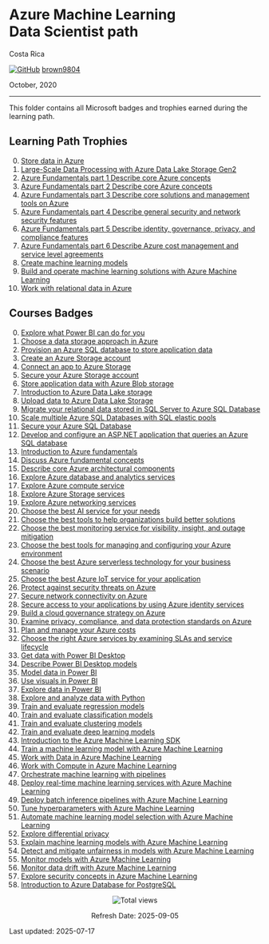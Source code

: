 # Azure Machine Learning <br> Data Scientist path

Costa Rica

[![GitHub](https://img.shields.io/badge/--181717?logo=github&logoColor=ffffff)](https://github.com/)
[brown9804](https://github.com/brown9804)

October, 2020

----------

This folder contains all Microsoft badges and trophies earned during the learning path.

## Learning Path Trophies
0. [Store data in Azure](https://github.com/brown9804/MSCloudEssentials_LPath/tree/main/0_Azure/_certifications/AzureAIMLDSpath/1_trophies/0-Store%20data%20in%20Azure.pdf)
1. [Large-Scale Data Processing with Azure Data Lake Storage Gen2](https://github.com/brown9804/MSCloudEssentials_LPath/tree/main/0_Azure/_certifications/AzureAIMLDSpath/1_trophies/1-Large-Scale%20Data%20Processing%20with%20Azure%20Data%20Lake%20Storage%20Gen2.pdf)
2. [Azure Fundamentals part 1 Describe core Azure concepts](https://github.com/brown9804/MSCloudEssentials_LPath/tree/main/0_Azure/_certifications/AzureAIMLDSpath/1_trophies/2-Azure%20Fundamentals%20part%201%20Describe%20core%20Azure%20concepts.pdf)
3. [Azure Fundamentals part 2 Describe core Azure concepts](https://github.com/brown9804/MSCloudEssentials_LPath/tree/main/0_Azure/_certifications/AzureAIMLDSpath/1_trophies/3-Azure%20Fundamentals%20part%202%20Describe%20core%20Azure%20services.pdf)
4. [Azure Fundamentals part 3 Describe core solutions and management tools on Azure](https://github.com/brown9804/MSCloudEssentials_LPath/tree/main/0_Azure/_certifications/AzureAIMLDSpath/1_trophies/4-Azure%20Fundamentals%20part%203%20Describe%20core%20solutions%20and%20management%20tools%20on%20Azure.pdf)
5. [Azure Fundamentals part 4 Describe general security and network security features](https://github.com/brown9804/MSCloudEssentials_LPath/tree/main/0_Azure/_certifications/AzureAIMLDSpath/1_trophies/5-Azure%20Fundamentals%20part%204%20Describe%20general%20security%20and%20network%20security%20features.pdf)
6. [Azure Fundamentals part 5 Describe identity, governance, privacy, and compliance features](https://github.com/brown9804/MSCloudEssentials_LPath/tree/main/0_Azure/_certifications/AzureAIMLDSpath/1_trophies/6-Azure%20Fundamentals%20part%205%20Describe%20identity%2C%20governance%2C%20privacy%2C%20and%20compliance%20features.pdf)
7. [Azure Fundamentals part 6 Describe Azure cost management and service level agreements](https://github.com/brown9804/MSCloudEssentials_LPath/tree/main/0_Azure/_certifications/AzureAIMLDSpath/1_trophies/7-Azure%20Fundamentals%20part%206%20Describe%20Azure%20cost%20management%20and%20service%20level%20agreements.pdf)
8. [Create machine learning models](https://github.com/brown9804/MSCloudEssentials_LPath/tree/main/0_Azure/_certifications/AzureAIMLDSpath/1_trophies/8-Create%20machine%20learning%20models.pdf)
9. [Build and operate machine learning solutions with Azure Machine Learning](https://github.com/brown9804/MSCloudEssentials_LPath/tree/main/0_Azure/_certifications/AzureAIMLDSpath/1_trophies/9-Build%20and%20operate%20machine%20learning%20solutions%20with%20Azure%20Machine%20Learning.pdf)
10. [Work with relational data in Azure](https://github.com/brown9804/MSCloudEssentials_LPath/tree/main/0_Azure/_certifications/AzureAIMLDSpath/1_trophies/10-Work%20with%20relational%20data%20in%20Azure.pdf)


## Courses Badges 
0. [Explore what Power BI can do for you](https://github.com/brown9804/MSCloudEssentials_LPath/blob/main/0_Azure/_certifications/AzureAIMLDSpath/0_badges/0-Explore%20what%20Power%20BI%20can%20do%20for%20you.pdf)
1. [Choose a data storage approach in Azure](https://github.com/brown9804/MSCloudEssentials_LPath/blob/main/0_Azure/_certifications/AzureAIMLDSpath/0_badges/1-Choose%20a%20data%20storage%20approach%20in%20Azure.pdf)
2. [Provision an Azure SQL database to store application data](https://github.com/brown9804/MSCloudEssentials_LPath/blob/main/0_Azure/_certifications/AzureAIMLDSpath/0_badges/2-Provision%20an%20Azure%20SQL%20database%20to%20store%20application%20data.pdf)
3. [Create an Azure Storage account](https://github.com/brown9804/MSCloudEssentials_LPath/blob/main/0_Azure/_certifications/AzureAIMLDSpath/0_badges/3-Create%20an%20Azure%20Storage%20account.pdf)
4. [Connect an app to Azure Storage](https://github.com/brown9804/MSCloudEssentials_LPath/blob/main/0_Azure/_certifications/AzureAIMLDSpath/0_badges/4-Connect%20an%20app%20to%20Azure%20Storage.pdf)
5. [Secure your Azure Storage account](https://github.com/brown9804/MSCloudEssentials_LPath/blob/main/0_Azure/_certifications/AzureAIMLDSpath/0_badges/5-Secure%20your%20Azure%20Storage%20account.pdf)
6. [Store application data with Azure Blob storage](https://github.com/brown9804/MSCloudEssentials_LPath/blob/main/0_Azure/_certifications/AzureAIMLDSpath/0_badges/6-Store%20application%20data%20with%20Azure%20Blob%20storage.pdf)
7. [Introduction to Azure Data Lake storage](https://github.com/brown9804/MSCloudEssentials_LPath/blob/main/0_Azure/_certifications/AzureAIMLDSpath/0_badges/7-Introduction%20to%20Azure%20Data%20Lake%20storage.pdf)
8. [Upload data to Azure Data Lake Storage](https://github.com/brown9804/MSCloudEssentials_LPath/blob/main/0_Azure/_certifications/AzureAIMLDSpath/0_badges/8-Upload%20data%20to%20Azure%20Data%20Lake%20Storage.pdf)
9. [Migrate your relational data stored in SQL Server to Azure SQL Database](https://github.com/brown9804/MSCloudEssentials_LPath/blob/main/0_Azure/_certifications/AzureAIMLDSpath/0_badges/9-Migrate%20your%20relational%20data%20stored%20in%20SQL%20Server%20to%20Azure%20SQL%20Database.pdf)
10. [Scale multiple Azure SQL Databases with SQL elastic pools](https://github.com/brown9804/MSCloudEssentials_LPath/blob/main/0_Azure/_certifications/AzureAIMLDSpath/0_badges/10-Scale%20multiple%20Azure%20SQL%20Databases%20with%20SQL%20elastic%20pools.pdf)
11. [Secure your Azure SQL Database](https://github.com/brown9804/MSCloudEssentials_LPath/blob/main/0_Azure/_certifications/AzureAIMLDSpath/0_badges/11-Secure%20your%20Azure%20SQL%20Database.pdf)
12. [Develop and configure an ASP.NET application that queries an Azure SQL database](https://github.com/brown9804/MSCloudEssentials_LPath/blob/main/0_Azure/_certifications/AzureAIMLDSpath/0_badges/12-Develop%20and%20configure%20an%20ASP.NET%20application%20that%20queries%20an%20Azure%20SQL%20database.pdf)
13. [Introduction to Azure fundamentals](https://github.com/brown9804/MSCloudEssentials_LPath/blob/main/0_Azure/_certifications/AzureAIMLDSpath/0_badges/13-Introduction%20to%20Azure%20fundamentals.pdf)
14. [Discuss Azure fundamental concepts](https://github.com/brown9804/MSCloudEssentials_LPath/blob/main/0_Azure/_certifications/AzureAIMLDSpath/0_badges/14-Discuss%20Azure%20fundamental%20concepts.pdf)
15. [Describe core Azure architectural components](https://github.com/brown9804/MSCloudEssentials_LPath/blob/main/0_Azure/_certifications/AzureAIMLDSpath/0_badges/15-Describe%20core%20Azure%20architectural%20components.pdf)
16. [Explore Azure database and analytics services](https://github.com/brown9804/MSCloudEssentials_LPath/blob/main/0_Azure/_certifications/AzureAIMLDSpath/0_badges/16-Explore%20Azure%20database%20and%20analytics%20services.pdf)
17. [Explore Azure compute service](https://github.com/brown9804/MSCloudEssentials_LPath/blob/main/0_Azure/_certifications/AzureAIMLDSpath/0_badges/17-Explore%20Azure%20compute%20services.pdf)
18. [Explore Azure Storage services](https://github.com/brown9804/MSCloudEssentials_LPath/blob/main/0_Azure/_certifications/AzureAIMLDSpath/0_badges/18-Explore%20Azure%20Storage%20services.pdf)
19. [Explore Azure networking services](https://github.com/brown9804/MSCloudEssentials_LPath/blob/main/0_Azure/_certifications/AzureAIMLDSpath/0_badges/19-Explore%20Azure%20networking%20services.pdf)
20. [Choose the best AI service for your needs](https://github.com/brown9804/MSCloudEssentials_LPath/blob/main/0_Azure/_certifications/AzureAIMLDSpath/0_badges/20-Choose%20the%20best%20AI%20service%20for%20your%20needs.pdf)
21. [Choose the best tools to help organizations build better solutions](https://github.com/brown9804/MSCloudEssentials_LPath/blob/main/0_Azure/_certifications/AzureAIMLDSpath/0_badges/21-Choose%20the%20best%20tools%20to%20help%20organizations%20build%20better%20solutions.pdf)
22. [Choose the best monitoring service for visibility, insight, and outage mitigation](https://github.com/brown9804/MSCloudEssentials_LPath/blob/main/0_Azure/_certifications/AzureAIMLDSpath/0_badges/22-Choose%20the%20best%20monitoring%20service%20for%20visibility%2C%20insight%2C%20and%20outage%20mitigation.pdf)
23. [Choose the best tools for managing and configuring your Azure environment](https://github.com/brown9804/MSCloudEssentials_LPath/blob/main/0_Azure/_certifications/AzureAIMLDSpath/0_badges/23-Choose%20the%20best%20tools%20for%20managing%20and%20configuring%20your%20Azure%20environment.pdf)
24. [Choose the best Azure serverless technology for your business scenario](https://github.com/brown9804/MSCloudEssentials_LPath/blob/main/0_Azure/_certifications/AzureAIMLDSpath/0_badges/24-Choose%20the%20best%20Azure%20serverless%20technology%20for%20your%20business%20scenario.pdf)
25. [Choose the best Azure IoT service for your application](https://github.com/brown9804/MSCloudEssentials_LPath/blob/main/0_Azure/_certifications/AzureAIMLDSpath/0_badges/25-Choose%20the%20best%20Azure%20IoT%20service%20for%20your%20application.pdf)
26. [Protect against security threats on Azure](https://github.com/brown9804/MSCloudEssentials_LPath/blob/main/0_Azure/_certifications/AzureAIMLDSpath/0_badges/26-Protect%20against%20security%20threats%20on%20Azure.pdf)
27. [Secure network connectivity on Azure](https://github.com/brown9804/MSCloudEssentials_LPath/blob/main/0_Azure/_certifications/AzureAIMLDSpath/0_badges/27-Secure%20network%20connectivity%20on%20Azure.pdf)
28. [Secure access to your applications by using Azure identity services](https://github.com/brown9804/MSCloudEssentials_LPath/blob/main/0_Azure/_certifications/AzureAIMLDSpath/0_badges/28-Secure%20access%20to%20your%20applications%20by%20using%20Azure%20identity%20services.pdf)
29. [Build a cloud governance strategy on Azure](https://github.com/brown9804/MSCloudEssentials_LPath/blob/main/0_Azure/_certifications/AzureAIMLDSpath/0_badges/29-Build%20a%20cloud%20governance%20strategy%20on%20Azure.pdf)
30. [Examine privacy, compliance, and data protection standards on Azure](https://github.com/brown9804/MSCloudEssentials_LPath/blob/main/0_Azure/_certifications/AzureAIMLDSpath/0_badges/30-Examine%20privacy%2C%20compliance%2C%20and%20data%20protection%20standards%20on%20Azure.pdf)
31. [Plan and manage your Azure costs](https://github.com/brown9804/MSCloudEssentials_LPath/blob/main/0_Azure/_certifications/AzureAIMLDSpath/0_badges/31-Plan%20and%20manage%20your%20Azure%20costs.pdf)
32. [Choose the right Azure services by examining SLAs and service lifecycle](https://github.com/brown9804/MSCloudEssentials_LPath/blob/main/0_Azure/_certifications/AzureAIMLDSpath/0_badges/32-Choose%20the%20right%20Azure%20services%20by%20examining%20SLAs%20and%20service%20lifecycle.pdf)
33. [Get data with Power BI Desktop](https://github.com/brown9804/MSCloudEssentials_LPath/blob/main/0_Azure/_certifications/AzureAIMLDSpath/0_badges/33-Get%20data%20with%20Power%20BI%20Desktop.pdf)
34. [Describe Power BI Desktop models](https://github.com/brown9804/MSCloudEssentials_LPath/blob/main/0_Azure/_certifications/AzureAIMLDSpath/0_badges/34-Describe%20Power%20BI%20Desktop%20models.pdf)
35. [Model data in Power BI](https://github.com/brown9804/MSCloudEssentials_LPath/blob/main/0_Azure/_certifications/AzureAIMLDSpath/0_badges/35-Model%20data%20in%20Power%20BI.pdf)
36. [Use visuals in Power BI](https://github.com/brown9804/MSCloudEssentials_LPath/blob/main/0_Azure/_certifications/AzureAIMLDSpath/0_badges/36-Use%20visuals%20in%20Power%20BI.pdf)
37. [Explore data in Power BI](https://github.com/brown9804/MSCloudEssentials_LPath/blob/main/0_Azure/_certifications/AzureAIMLDSpath/0_badges/37-Explore%20data%20in%20Power%20BI.pdf)
38. [Explore and analyze data with Python](https://github.com/brown9804/MSCloudEssentials_LPath/blob/main/0_Azure/_certifications/AzureAIMLDSpath/0_badges/38-Explore%20and%20analyze%20data%20with%20Python.pdf)
39. [Train and evaluate regression models](https://github.com/brown9804/MSCloudEssentials_LPath/blob/main/0_Azure/_certifications/AzureAIMLDSpath/0_badges/39-Train%20and%20evaluate%20regression%20models.pdf)
40. [Train and evaluate classification models](https://github.com/brown9804/MSCloudEssentials_LPath/blob/main/0_Azure/_certifications/AzureAIMLDSpath/0_badges/40-Train%20and%20evaluate%20classification%20models.pdf)
41. [Train and evaluate clustering models](https://github.com/brown9804/MSCloudEssentials_LPath/blob/main/0_Azure/_certifications/AzureAIMLDSpath/0_badges/41-Train%20and%20evaluate%20clustering%20models.pdf)
42. [Train and evaluate deep learning models](https://github.com/brown9804/MSCloudEssentials_LPath/blob/main/0_Azure/_certifications/AzureAIMLDSpath/0_badges/42-Train%20and%20evaluate%20deep%20learning%20models.pdf)
43. [Introduction to the Azure Machine Learning SDK](https://github.com/brown9804/MSCloudEssentials_LPath/blob/main/0_Azure/_certifications/AzureAIMLDSpath/0_badges/43-Introduction%20to%20the%20Azure%20Machine%20Learning%20SDK.pdf)
44. [Train a machine learning model with Azure Machine Learning](https://github.com/brown9804/MSCloudEssentials_LPath/blob/main/0_Azure/_certifications/AzureAIMLDSpath/0_badges/44-Train%20a%20machine%20learning%20model%20with%20Azure%20Machine%20Learning.pdf)
45. [Work with Data in Azure Machine Learning](https://github.com/brown9804/MSCloudEssentials_LPath/blob/main/0_Azure/_certifications/AzureAIMLDSpath/0_badges/45-Work%20with%20Data%20in%20Azure%20Machine%20Learning.pdf)
46. [Work with Compute in Azure Machine Learning](https://github.com/brown9804/MSCloudEssentials_LPath/blob/main/0_Azure/_certifications/AzureAIMLDSpath/0_badges/46-Work%20with%20Compute%20in%20Azure%20Machine%20Learning.pdf)
47. [Orchestrate machine learning with pipelines](https://github.com/brown9804/MSCloudEssentials_LPath/blob/main/0_Azure/_certifications/AzureAIMLDSpath/0_badges/47-Orchestrate%20machine%20learning%20with%20pipelines.pdf)
48. [Deploy real-time machine learning services with Azure Machine Learning](https://github.com/brown9804/MSCloudEssentials_LPath/blob/main/0_Azure/_certifications/AzureAIMLDSpath/0_badges/48-Deploy%20real-time%20machine%20learning%20services%20with%20Azure%20Machine%20Learning.pdf)
49. [Deploy batch inference pipelines with Azure Machine Learning](https://github.com/brown9804/MSCloudEssentials_LPath/blob/main/0_Azure/_certifications/AzureAIMLDSpath/0_badges/49-Deploy%20batch%20inference%20pipelines%20with%20Azure%20Machine%20Learning.pdf)
50. [Tune hyperparameters with Azure Machine Learning](https://github.com/brown9804/MSCloudEssentials_LPath/blob/main/0_Azure/_certifications/AzureAIMLDSpath/0_badges/50-Tune%20hyperparameters%20with%20Azure%20Machine%20Learning.pdf)
51. [Automate machine learning model selection with Azure Machine Learning](https://github.com/brown9804/MSCloudEssentials_LPath/blob/main/0_Azure/_certifications/AzureAIMLDSpath/0_badges/51-Automate%20machine%20learning%20model%20selection%20with%20Azure%20Machine%20Learning.pdf)
52. [Explore differential privacy](https://github.com/brown9804/MSCloudEssentials_LPath/blob/main/0_Azure/_certifications/AzureAIMLDSpath/0_badges/52-Explore%20differential%20privacy.pdf)
53. [Explain machine learning models with Azure Machine Learning](https://github.com/brown9804/MSCloudEssentials_LPath/blob/main/0_Azure/_certifications/AzureAIMLDSpath/0_badges/53-Explain%20machine%20learning%20models%20with%20Azure%20Machine%20Learning.pdf)
54. [Detect and mitigate unfairness in models with Azure Machine Learning](https://github.com/brown9804/MSCloudEssentials_LPath/blob/main/0_Azure/_certifications/AzureAIMLDSpath/0_badges/54-Detect%20and%20mitigate%20unfairness%20in%20models%20with%20Azure%20Machine%20Learning.pdf)
55. [Monitor models with Azure Machine Learning](https://github.com/brown9804/MSCloudEssentials_LPath/blob/main/0_Azure/_certifications/AzureAIMLDSpath/0_badges/55-Monitor%20models%20with%20Azure%20Machine%20Learning.pdf)
56. [Monitor data drift with Azure Machine Learning](https://github.com/brown9804/MSCloudEssentials_LPath/blob/main/0_Azure/_certifications/AzureAIMLDSpath/0_badges/56-Monitor%20data%20drift%20with%20Azure%20Machine%20Learning.pdf)
57. [Explore security concepts in Azure Machine Learning](https://github.com/brown9804/MSCloudEssentials_LPath/blob/main/0_Azure/_certifications/AzureAIMLDSpath/0_badges/57-Explore%20security%20concepts%20in%20Azure%20Machine%20Learning.pdf)
58. [Introduction to Azure Database for PostgreSQL](https://github.com/brown9804/MSCloudEssentials_LPath/blob/main/0_Azure/_certifications/AzureAIMLDSpath/0_badges/58-Introduction%20to%20Azure%20Database%20for%20PostgreSQL.pdf)

<!-- START BADGE -->
<div align="center">
  <img src="https://img.shields.io/badge/Total%20views-1443-limegreen" alt="Total views">
  <p>Refresh Date: 2025-09-05</p>
</div>
<!-- END BADGE -->

Last updated: 2025-07-17
